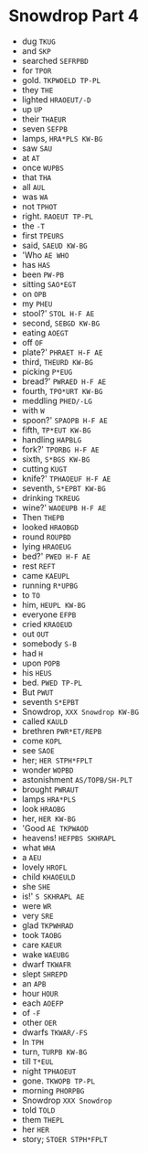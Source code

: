 # Snowdrop Part 4

* dug `TKUG`
* and `SKP`
* searched `SEFRPBD`
* for `TPOR`
* gold. `TKPWOELD TP-PL`
* they `THE`
* lighted `HRAOEUT/-D`
* up `UP`
* their `THAEUR`
* seven `SEFPB`
* lamps, `HRA*PLS KW-BG`
* saw `SAU`
* at `AT`
* once `WUPBS`
* that `THA`
* all `AUL`
* was `WA`
* not `TPHOT`
* right. `RAOEUT TP-PL`
* the `-T`
* first `TPEURS`
* said, `SAEUD KW-BG`
* 'Who `AE WHO`
* has `HAS`
* been `PW-PB`
* sitting `SAO*EGT`
* on `OPB`
* my `PHEU`
* stool?' `STOL H-F AE`
* second, `SEBGD KW-BG`
* eating `AOEGT`
* off `OF`
* plate?' `PHRAET H-F AE`
* third, `THEURD KW-BG`
* picking `P*EUG`
* bread?' `PWRAED H-F AE`
* fourth, `TPO*URT KW-BG`
* meddling `PHED/-LG`
* with `W`
* spoon?' `SPAOPB H-F AE`
* fifth, `TP*EUT KW-BG`
* handling `HAPBLG`
* fork?' `TPORBG H-F AE`
* sixth, `S*BGS KW-BG`
* cutting `KUGT`
* knife?' `TPHAOEUF H-F AE`
* seventh, `S*EPBT KW-BG`
* drinking `TKREUG`
* wine?' `WAOEUPB H-F AE`
* Then `THEPB`
* looked `HRAOBGD`
* round `ROUPBD`
* lying `HRAOEUG`
* bed?' `PWED H-F AE`
* rest `REFT`
* came `KAEUPL`
* running `R*UPBG`
* to `TO`
* him, `HEUPL KW-BG`
* everyone `EFPB`
* cried `KRAOEUD`
* out `OUT`
* somebody `S-B`
* had `H`
* upon `POPB`
* his `HEUS`
* bed. `PWED TP-PL`
* But `PWUT`
* seventh `S*EPBT`
* Snowdrop, `XXX Snowdrop KW-BG`
* called `KAULD`
* brethren `PWR*ET/REPB`
* come `KOPL`
* see `SAOE`
* her; `HER STPH*FPLT`
* wonder `WOPBD`
* astonishment `AS/TOPB/SH-PLT`
* brought `PWRAUT`
* lamps `HRA*PLS`
* look `HRAOBG`
* her, `HER KW-BG`
* 'Good `AE TKPWAOD`
* heavens! `HEFPBS SKHRAPL`
* what `WHA`
* a `AEU`
* lovely `HROFL`
* child `KHAOEULD`
* she `SHE`
* is!' `S SKHRAPL AE`
* were `WR`
* very `SRE`
* glad `TKPWHRAD`
* took `TAOBG`
* care `KAEUR`
* wake `WAEUBG`
* dwarf `TKWAFR`
* slept `SHREPD`
* an `APB`
* hour `HOUR`
* each `AOEFP`
* of `-F`
* other `OER`
* dwarfs `TKWAR/-FS`
* In `TPH`
* turn, `TURPB KW-BG`
* till `T*EUL`
* night `TPHAOEUT`
* gone. `TKWOPB TP-PL`
* morning `PHORPBG`
* Snowdrop `XXX Snowdrop`
* told `TOLD`
* them `THEPL`
* her `HER`
* story; `STOER STPH*FPLT`
